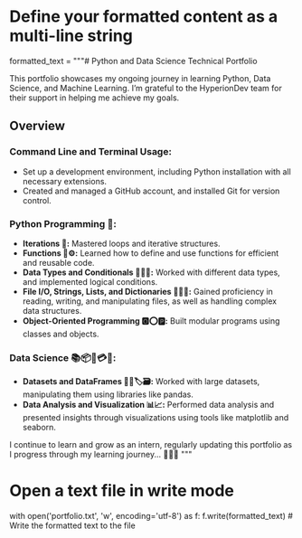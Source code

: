 # Define your formatted content as a multi-line string
formatted_text = """# Python and Data Science Technical Portfolio

This portfolio showcases my ongoing journey in learning Python, Data Science, and Machine Learning. I’m grateful to the HyperionDev team for their support in helping me achieve my goals.

## Overview

### Command Line and Terminal Usage:
- Set up a development environment, including Python installation with all necessary extensions.
- Created and managed a GitHub account, and installed Git for version control.

### Python Programming 🐍:
- **Iterations 🔗:** Mastered loops and iterative structures.
- **Functions 🧩⚙:** Learned how to define and use functions for efficient and reusable code.
- **Data Types and Conditionals 🧱🔧🔨:** Worked with different data types, and implemented logical conditions.
- **File I/O, Strings, Lists, and Dictionaries 📂📃📑:** Gained proficiency in reading, writing, and manipulating files, as well as handling complex data structures.
- **Object-Oriented Programming 🅾⭕🅿:** Built modular programs using classes and objects.

### Data Science 📚📦📇💳🧬:
- **Datasets and DataFrames 💽📼🏷🗃:** Worked with large datasets, manipulating them using libraries like pandas.
- **Data Analysis and Visualization 📊📈:** Performed data analysis and presented insights through visualizations using tools like matplotlib and seaborn.

I continue to learn and grow as an intern, regularly updating this portfolio as I progress through my learning journey... 🙂🙂🙂
"""

# Open a text file in write mode
with open('portfolio.txt', 'w', encoding='utf-8') as f:
    f.write(formatted_text)  # Write the formatted text to the file
